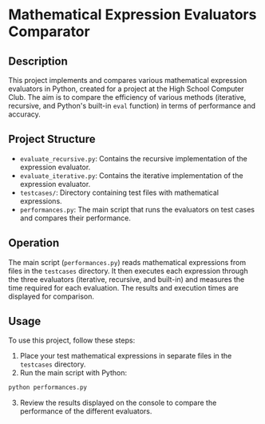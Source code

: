 # Mathematical Expression Evaluators Comparator

## Description
This project implements and compares various mathematical expression evaluators in Python, created for a project at the High School Computer Club. The aim is to compare the efficiency of various methods (iterative, recursive, and Python's built-in `eval` function) in terms of performance and accuracy.

## Project Structure
- `evaluate_recursive.py`: Contains the recursive implementation of the expression evaluator.
- `evaluate_iterative.py`: Contains the iterative implementation of the expression evaluator.
- `testcases/`: Directory containing test files with mathematical expressions.
- `performances.py`: The main script that runs the evaluators on test cases and compares their performance.

## Operation
The main script (`performances.py`) reads mathematical expressions from files in the `testcases` directory. It then executes each expression through the three evaluators (iterative, recursive, and built-in) and measures the time required for each evaluation. The results and execution times are displayed for comparison.

## Usage
To use this project, follow these steps:
1. Place your test mathematical expressions in separate files in the `testcases` directory.
2. Run the main script with Python:
```bash
python performances.py
```
3. Review the results displayed on the console to compare the performance of the different evaluators.
